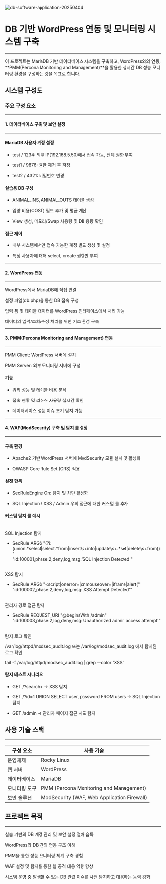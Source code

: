 ![db-software-application-20250404](https://github.com/user-attachments/assets/0e1c020c-fbf7-4342-a2b4-758aacdd1e4b)

# DB 기반 WordPress 연동 및 모니터링 시스템 구축
---

이 프로젝트는 MariaDB 기반 데이터베이스 시스템을 구축하고, WordPress와의 연동, **PMM(Percona Monitoring and Management)**을 활용한 실시간 DB 성능 모니터링 환경을 구성하는 것을 목표로 합니다.

## 시스템 구성도

### 주요 구성 요소

---
#### 1. 데이터베이스 구축 및 보안 설정
---

#### MariaDB 사용자 계정 설정

- test / 1234: 외부 IP(192.168.5.50)에서 접속 가능, 전체 권한 부여

- test1 / 9876: 권한 제거 후 저장

- test2 / 4321: 비밀번호 변경

#### 실습용 DB 구성

- ANIMAL_INS, ANIMAL_OUTS 테이블 생성

- 입양 비용(COST) 필드 추가 및 평균 계산

- View 생성, 메모리/Swap 사용량 및 DB 용량 확인

#### 접근 제어

- 내부 시스템에서만 접속 가능한 계정 별도 생성 및 설정

- 특정 사용자에 대해 select, create 권한만 부여

---
#### 2. WordPress 연동
---

WordPress에서 MariaDB에 직접 연결

설정 파일(db.php)을 통한 DB 접속 구성

입력 폼 및 테이블 데이터를 WordPress 인터페이스에서 처리 가능

데이터의 입력/조회/수정 처리를 위한 기초 환경 구축

---
#### 3. PMM(Percona Monitoring and Management) 연동
---

PMM Client: WordPress 서버에 설치

PMM Server: 외부 모니터링 서버에 구성

#### 기능

- 쿼리 성능 및 테이블 비용 분석

- 접속 현황 및 리소스 사용량 실시간 확인

- 데이터베이스 성능 이슈 조기 탐지 가능

---
#### 4. WAF(ModSecurity) 구축 및 탐지 룰 설정
---

#### 구축 환경

- Apache2 기반 WordPress 서버에 ModSecurity 모듈 설치 및 활성화

- OWASP Core Rule Set (CRS) 적용

#### 설정 항목

- SecRuleEngine On: 탐지 및 차단 활성화

- SQL Injection / XSS / Admin 우회 접근에 대한 커스텀 룰 추가

#### 커스텀 탐지 룰 예시

<br>SQL Injection 탐지</br>

- SecRule ARGS "(?i:(union.*select|select.*from|insert\s+into|update\s+.*set|delete\s+from))" \
  "id:100001,phase:2,deny,log,msg:'SQL Injection Detected'"

<br>XSS 탐지</br>

- SecRule ARGS "<script|onerror=|onmouseover=|iframe|alert\(" \
  "id:100002,phase:2,deny,log,msg:'XSS Attempt Detected'"

<br>관리자 경로 접근 탐지</br>

- SecRule REQUEST_URI "@beginsWith /admin" \
  "id:100003,phase:2,log,deny,msg:'Unauthorized admin access attempt'"
  
<br>탐지 로그 확인</br>

/var/log/httpd/modsec_audit.log 또는 /var/log/modsec_audit.log 에서 탐지된 로그 확인

tail -f /var/log/httpd/modsec_audit.log | grep --color 'XSS'

#### 탐지 테스트 시나리오

- GET /?search=<script>alert(1)</script> → XSS 탐지

- GET /?id=1 UNION SELECT user, password FROM users → SQL Injection 탐지

- GET /admin → 관리자 페이지 접근 시도 탐지

## 사용 기술 스택
---

| 구성 요소   | 사용 기술                                       |
| ------- | ------------------------------------------- |
| 운영체제    | Rocky Linux                                     |
| 웹 서버    | WordPress                                     |
| 데이터베이스  | MariaDB                                     |
| 모니터링 도구 | PMM (Percona Monitoring and Management)     |
| 보안 솔루션  | ModSecurity (WAF, Web Application Firewall) |


## 프로젝트 목적
---

실습 기반의 DB 계정 관리 및 보안 설정 절차 습득

WordPress와 DB 간의 연동 구조 이해

PMM을 통한 성능 모니터링 체계 구축 경험

WAF 설정 및 탐지를 통한 웹 공격 대응 역량 향상

시스템 운영 중 발생할 수 있는 DB 관련 이슈를 사전 탐지하고 대응하는 능력 강화
